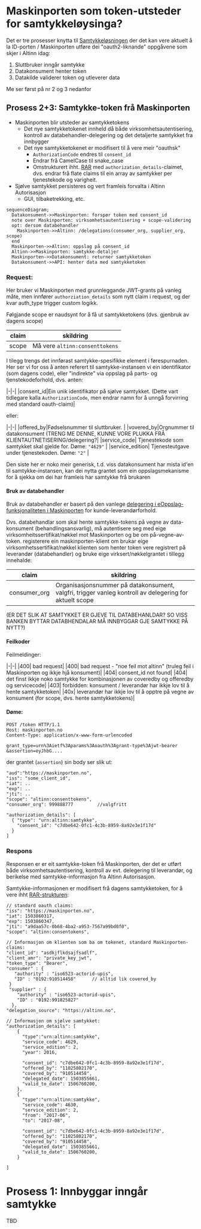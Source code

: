 # Maskinporten som token-utsteder for samtykkeløysinga?

Det er tre prosesser knytta til [Samtykkeløsningen](https://altinn.github.io/docs/utviklingsguider/samtykke/) der det kan vere aktuelt å la ID-porten / Maskinporten utføre dei "oauth2-liknande" oppgåvene som skjer i Altinn idag:

1. Sluttbruker inngår samtykke
2. Datakonsument henter token
3. Datakilde validerer token og utleverer data

Me ser først på nr 2 og 3 nedanfor



## Prosess 2+3: Samtykke-token frå Maskinporten

- Maskinporten blir utsteder av samtykketokens
  - Det nye samtykketokenet innheld då både virksomhetsautentisering, kontroll av databehandler-delegering og det detaljerte samtykket fra innbygger
  - Det nye samtykketokenet er modifisert til å vere meir "oauthsk"
    - `AuthorizationCode` endres til `consent_id`
    - Endrar frå CamelCase til snake_case
    - Omstrukturert ihht. [RAR](https://datatracker.ietf.org/doc/html/draft-ietf-oauth-rar-12) med `authorization_details`-claimet, dvs. endrar frå flate claims til ein array av samtykker per tjenestekode og varigheit.
- Sjølve samtykket persisteres og vert framleis forvalta i Altinn Autorisasjon
  - GUI, tilbaketrekking, etc.

```mermaid
sequenceDiagram;
  Datakonsument->>Maskinporten: forspør token med consent_id
  note over Maskinporten: virksomhetsautentisering + scope-validering
  opt: dersom databehandler
    Maskinporten->>Altinn: /delegations(consumer_org, supplier_org, scope)
  end
  Maskinporten->>Altinn: oppslag på consent_id
  Altinn->>Maskinporten: samtykke-detaljer
  Maskinporten->>Datakonsument: returner samtykketoken
  Datakonsument->>API: henter data med samtykketoken
```


### Request:

Her bruker vi Maskinporten med grunnleggande JWT-grants på vanleg måte, men innfører `authorziation_details` som nytt claim i request, og der kvar auth_type trigger custom logikk.

Følgjande scope er naudsynt for å få ut samtykketokens (dvs. gjenbruk av dagens scope)

|claim|skildring|
|-|-|
|scope|Må vere `altinn:consenttokens` |

I tilegg trengs det innførast samtykke-spesifikke element i førespurnaden.   Her ser vi for oss å anten referert til samtykke-instansen vi ein identifikator (som dagens code), eller "indirekte" via oppslag på parts- og tjenstekodeforhold, dvs. anten:

|-|-|
|consent_id|Ein unik identifikator på sjølve samtykket.  (Dette vart tidlegare kalla `AuthorizationCode`, men endrar namn for å unngå forvirring med standard oauth-claim)|

eller:

|-|-|
|offered_by|Fødselsnummer til sluttbruker. |
|vovered_by|Orgnummer til datakonsument  (TRENG ME DENNE, KUNNE VORE PLUKKA FRÅ KLIENTAUTNETISERING/delegering?|
|service_code| Tjenestekode som samtykket skal gjelde for. Døme: `"4629"` |
|service_edition| Tjenesteutgave under tjenestekoden. Døme: `"2"` |

Den siste her er noko meir generisk, t.d. viss datakonsument har mista id'en til samtykke-instansen, kan dei nytta grantet som ein oppslagsmekanisme for å sjekka om dei har framleis har samtykke frå brukaren

#### Bruk av databehandler

Bruk av databehandler er basert på den vanlege [delegering i eOppslag-funksjonaliteten i Maskinporten](https://docs.digdir.no/docs/Maskinporten/maskinporten_func_delegering) for kunde-leverandørforhold.

Dvs. databehandlar som skal hente samtykke-tokens på vegne av data-konsument (behandlingsansvarlig), må autentisere seg med eige virksomheitssertifikat/nøkkel mot Maskinporten og be om på-vegne-av-token.  registerere ein maskinporten-klient om brukar eige virksomhetssertifikat/nøkkel klienten som henter token vere registrert på leverandør (databehandler) og bruke eige virksert/nøkkelgrantet i tillegg innehalde:

|claim|skildring|
|-|-|
|consumer_org| Organisasjonsnummer på datakonsument, valgfri, trigger vanleg kontroll av delegering for aktuelt scope|

(ER DET SLIK AT SAMTYKKET ER GJEVE TIL DATABEHANLDAR?  SO VISS BANKEN BYTTAR DATABHENDALAR MÅ INNBYGGAR GJE SAMTYKKE PÅ NYTT?)


#### Feilkoder

Feilmeldinger:

|-|-|
|400|  bad request|
|400| bad request - "noe feil mot altinn"  (truleg feil i Maskinporten og ikkje hjå konsument)|
|404| consent_id not found|
|404| det finst ikkje noko samtykke for kombinasjonen av coveredby og offeredby og servicecode|
|403| forbidden: konsument / leverandør har ikkje lov til å hente samtykketoken|
|40x| leverandør har ikkje lov til å opptre på vegne av konsument (for scope, dvs. hente samtykketokens)|


#### Døme:

```
POST /token HTTP/1.1
Host: maskinporten.no
Content-Type: application/x-www-form-urlencoded

grant_type=urn%3Aietf%3Aparams%3Aoauth%3Agrant-type%3Ajwt-bearer
&assertion=eyJhbG....
```

der grantet (`assertion`) sin body ser slik ut:

```
"aud":"https://maskinporten.no",
"iss": "some_client_id",
"iat": ..
"exp": ..
"jti": ..
"scope": "altinn:consenttokens",
"consumer_org": 999888777         //valgfritt

"authorization_details": [
  { "type": "urn:altinn:samtykke",
    "consent_id": "c7dbe642-0fc1-4c3b-8959-8a92e3e1f17d"
  }
]
```


### Respons

Responsen er er eit samtykke-token frå Maskinporten, der det er utført både virksomhetsautentisering, kontroll av evt.  delegering til leverandør, og berikelse med samtykke-informasjon fra Altinn Autorisasjon.  

Samtykke-informasjonen er modifisert frå dagens samtykketoken, for å vere ihht [RAR-strukturen](https://datatracker.ietf.org/doc/html/draft-ietf-oauth-rar-12):

```
// standard oauth claims:
"iss": "https://maskinporten.no",
"iat": 1503860317,
"exp": 1503860347,
"jti": "a9daa57c-0b68-4ba2-a953-7567a99bd0f0",
"scope": "altinn:consentokens",

// Informasjon om klienten som ba om tokenet, standard Maskinporten-claims:
"client_id": "asdkjflkdsajfsadlf",
"client_amr": "private_key_jwt",
"token_type": "Bearer",
"consumer" : {
   "authority" : "iso6523-actorid-upis",
   "ID" : "0192:910514458"      // alltid lik covered_by
 }
 "supplier" : {
    "authority" : "iso6523-actorid-upis",
    "ID" : "0192:991825827"
  },
"delegation_source": "https://altinn.no",

// Informasjon om sjølve samtykket:
"authorization_details": [
    {
      "type":"urn:altinn:samtykke",
      "service_code": 4629,
      "service_edition": 2,
      "year": 2016,

      "consent_id": "c7dbe642-0fc1-4c3b-8959-8a92e3e1f17d",
      "offered_by": "11025802170",
      "covered_by": "910514458",
      "delegated_date": 1503855661,
      "valid_to_date": 1506760200,
    },
    {
      "type":"urn:altinn:samtykke",
      "service_code": 4630,
      "service_edition": 2,
      "from": "2017-06",
      "to": "2017-08",

      "consent_id": "c7dbe642-0fc1-4c3b-8959-8a92e3e1f17d",
      "offered_by": "11025802170",
      "covered_by": "910514458",
      "delegated_date": 1503855661,
      "valid_to_date": 1506760200,
    }

]
```



# Prosess 1:  Innbyggar inngår samtykke


TBD

